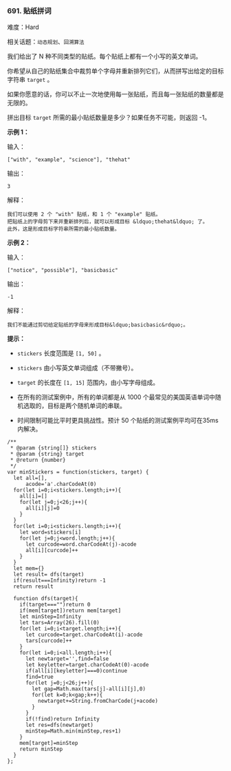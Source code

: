 ### 691. 贴纸拼词

难度：Hard

相关话题：`动态规划`、`回溯算法`

我们给出了 N 种不同类型的贴纸。每个贴纸上都有一个小写的英文单词。



你希望从自己的贴纸集合中裁剪单个字母并重新排列它们，从而拼写出给定的目标字符串  `target` 。



如果你愿意的话，你可以不止一次地使用每一张贴纸，而且每一张贴纸的数量都是无限的。



拼出目标 `target`  所需的最小贴纸数量是多少？如果任务不可能，则返回 -1。







**示例 1：** 



输入：





```
["with", "example", "science"], "thehat"

```


输出：





```
3

```


解释：





```
我们可以使用 2 个 "with" 贴纸，和 1 个 "example" 贴纸。
把贴纸上的字母剪下来并重新排列后，就可以形成目标 &ldquo;thehat&ldquo; 了。
此外，这是形成目标字符串所需的最小贴纸数量。

```


**示例 2：** 



输入：





```
["notice", "possible"], "basicbasic"

```


输出：





```
-1

```


解释：





```
我们不能通过剪切给定贴纸的字母来形成目标&ldquo;basicbasic&rdquo;。

```






**提示：** 




* `stickers`  长度范围是 `[1, 50]` 。

* `stickers`  由小写英文单词组成（不带撇号）。

* `target`  的长度在 `[1, 15]` 范围内，由小写字母组成。

* 在所有的测试案例中，所有的单词都是从 1000 个最常见的美国英语单词中随机选取的，目标是两个随机单词的串联。

* 时间限制可能比平时更具挑战性。预计 50 个贴纸的测试案例平均可在35ms内解决。










```
/**
 * @param {string[]} stickers
 * @param {string} target
 * @return {number}
 */
var minStickers = function(stickers, target) {
  let all=[],
      acode='a'.charCodeAt(0)
  for(let i=0;i<stickers.length;i++){
    all[i]=[]
    for(let j=0;j<26;j++){
      all[i][j]=0
    }
  }
  for(let i=0;i<stickers.length;i++){
    let word=stickers[i]
    for(let j=0;j<word.length;j++){
      let curcode=word.charCodeAt(j)-acode
      all[i][curcode]++
    }
  }
  let mem={}
  let result= dfs(target)
  if(result===Infinity)return -1
  return result
  
  function dfs(target){
    if(target==="")return 0
    if(mem[target])return mem[target]
    let minStep=Infinity
    let tars=Array(26).fill(0)
    for(let i=0;i<target.length;i++){
      let curcode=target.charCodeAt(i)-acode
      tars[curcode]++
    }
    for(let i=0;i<all.length;i++){
      let newtarget='',find=false
      let keyletter=target.charCodeAt(0)-acode
      if(all[i][keyletter]===0)continue
      find=true
      for(let j=0;j<26;j++){
        let gap=Math.max(tars[j]-all[i][j],0)
        for(let k=0;k<gap;k++){
          newtarget+=String.fromCharCode(j+acode)
        }
      }
      if(!find)return Infinity
      let res=dfs(newtarget)
      minStep=Math.min(minStep,res+1)
    }
    mem[target]=minStep
    return minStep
  }
};



```

